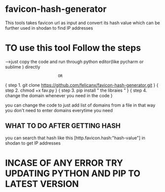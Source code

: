 # favicon-hash-generator
This tools takes favicon url as input and convert its hash value which can be further used in shodan to find IP addresses

# TO use this tool Follow the steps
-->just copy the code and run through python editor(like pycharm or sublime ) directly

                            OR
                            
{ step 1. git clone https://github.com/felicanx/favicon-hash-generator.git } 
{ step 2. chmod +x fav.py }
{ step 3. pip install " the libraies " }
{ step 4. change the domain whenever you need in the code } 

you can change the code to just add list of domains from a file in that way you don't need to enter domains everytime you need

## WHAT TO DO AFTER GETTING HASH 
you can search that hash like this  [http.favicon.hash:"hash-value"] in shodan to get IP addresses



# INCASE OF ANY ERROR TRY UPDATING PYTHON AND PIP TO LATEST VERSION
